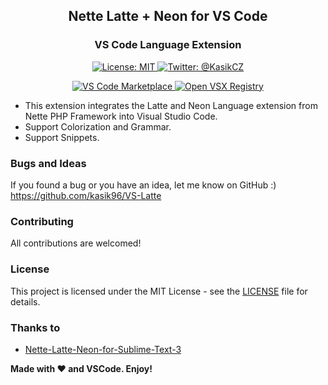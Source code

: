 <h2 align="center">Nette Latte + Neon for VS Code</h2>
<h3 align="center">VS Code Language Extension</h2>
<p align="center">
   <a href="https://opensource.org/licenses/MIT">
        <img src="https://img.shields.io/badge/License-MIT-green" alt="License: MIT" />
    </a>
    <a href="https://twitter.com/KasikCZ">
        <img src="https://img.shields.io/badge/Twitter-%40KasikCZ-blue" alt="Twitter: @KasikCZ" />
    </a>
</p>
<p align="center">
   <a href="https://marketplace.visualstudio.com/items?itemName=Kasik96.latte">
        <img src="https://img.shields.io/badge/VS%20Code%20Marketplace-Install-blue" alt="VS Code Marketplace" />
    </a>
    <a href="https://twitter.com/KasikCZ">
        <img src="https://img.shields.io/badge/Open%20VSX%20Registry-Install-9e10c9" alt="Open VSX Registry" />
    </a>
</p>

* This extension integrates the Latte and Neon Language extension from Nette PHP Framework into Visual Studio Code.
* Support Colorization and Grammar.
* Support Snippets.

### Bugs and Ideas
If you found a bug or you have an idea, let me know on GitHub :)
https://github.com/kasik96/VS-Latte

### Contributing
All contributions are welcomed!

### License
This project is licensed under the MIT License - see the [LICENSE](LICENSE) file for details.

### Thanks to
* [Nette-Latte-Neon-for-Sublime-Text-3](https://github.com/FilipStryk/Nette-Latte-Neon-for-Sublime-Text-3)

**Made with ♥ and VSCode. Enjoy!**

